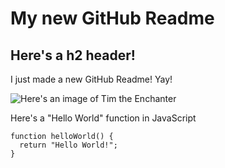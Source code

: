 # My new GitHub Readme

## Here's a h2 header!
I just made a new GitHub Readme! Yay!

![Here's an image of Tim the Enchanter](https://static.wikia.nocookie.net/montypython/images/f/fb/Tim.jpg/revision/latest/scale-to-width-down/247?cb=20130716232411)

Here's a "Hello World" function in JavaScript

```
function helloWorld() {
  return "Hello World!";
}
```

